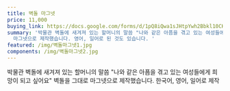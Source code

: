 ```yaml
---
title: 벽돌 마그넷
price: 11,000
buying_link: https://docs.google.com/forms/d/1pQ8iQwa1sJHtpYwh2Bbkl10CKyzVDzgQHMIDlbeduxY/edit#response=ACYDBNjXTRIC_TmzZuSN7K-KjvRNIHzzcsaEGsrbFG2l3hnrARoZjeMrp8l-cKAnynjSfcM
summary: '박물관 벽돌에 새겨져 있는 할머니의 말씀 "나와 같은 아픔을 겪고 있는 여성들에게 희망이 되고 싶어요" 벽돌을 그대로
  마그넷으로 제작했습니다. 영어, 일어로 된 것도 있습니다. '
featured: /img/벽돌마그넷1.jpg
components: /img/벽돌마그넷2.jpg
---
```

박물관 벽돌에 새겨져 있는 할머니의 말씀 "나와 같은 아픔을 겪고 있는 여성들에게 희망이 되고 싶어요" 벽돌을 그대로 마그넷으로 제작했습니다. 한국어, 영어, 일어로  제작